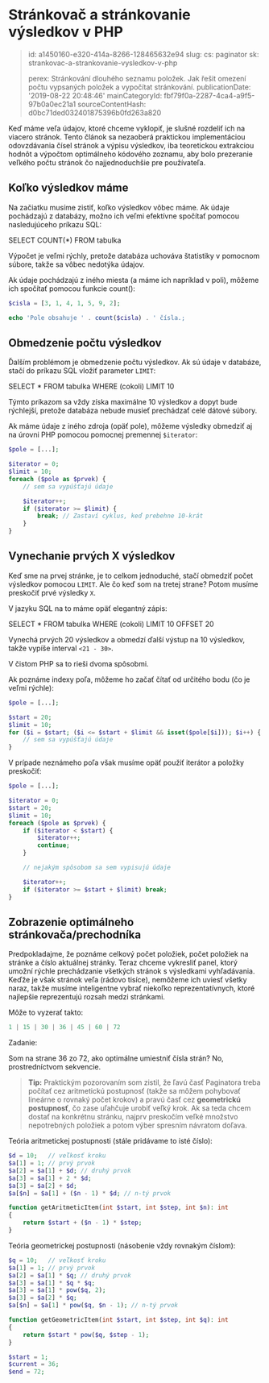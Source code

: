 Stránkovač a stránkovanie výsledkov v PHP
=========================================

> id: a1450160-e320-414a-8266-128465632e94
> slug:
> 	cs: paginator
> 	sk: strankovac-a-strankovanie-vysledkov-v-php
> 
> perex: Stránkování dlouhého seznamu položek. Jak řešit omezení počtu vypsaných položek a vypočítat stránkování.
> publicationDate: '2019-08-22 20:48:46'
> mainCategoryId: fbf79f0a-2287-4ca4-a9f5-97b0a0ec21a1
> sourceContentHash: d0bc71ded032401875396b0fd263a820

Keď máme veľa údajov, ktoré chceme vyklopiť, je slušné rozdeliť ich na viacero stránok. Tento článok sa nezaoberá praktickou implementáciou odovzdávania čísel stránok a výpisu výsledkov, iba teoretickou extrakciou hodnôt a výpočtom optimálneho kódového zoznamu, aby bolo prezeranie veľkého počtu stránok čo najjednoduchšie pre používateľa.

Koľko výsledkov máme
----------------------

Na začiatku musíme zistiť, koľko výsledkov vôbec máme. Ak údaje pochádzajú z databázy, možno ich veľmi efektívne spočítať pomocou nasledujúceho príkazu SQL:

SELECT COUNT(*) FROM tabulka

Výpočet je veľmi rýchly, pretože databáza uchováva štatistiky v pomocnom súbore, takže sa vôbec nedotýka údajov.

Ak údaje pochádzajú z iného miesta (a máme ich napríklad v poli), môžeme ich spočítať pomocou funkcie count():

```php
$cisla = [3, 1, 4, 1, 5, 9, 2];

echo 'Pole obsahuje ' . count($cisla) . ' čísla.;
```

Obmedzenie počtu výsledkov
----------------------

Ďalším problémom je obmedzenie počtu výsledkov. Ak sú údaje v databáze, stačí do príkazu SQL vložiť parameter `LIMIT`:

SELECT * FROM tabulka WHERE (cokoli) LIMIT 10

Týmto príkazom sa vždy získa maximálne 10 výsledkov a dopyt bude rýchlejší, pretože databáza nebude musieť prechádzať celé dátové súbory.

Ak máme údaje z iného zdroja (opäť pole), môžeme výsledky obmedziť aj na úrovni PHP pomocou pomocnej premennej `$iterator`:

```php
$pole = [...];

$iterator = 0;
$limit = 10;
foreach ($pole as $prvek) {
	// sem sa vypúšťajú údaje

	$iterator++;
	if ($iterator >= $limit) {
	    break; // Zastaví cyklus, keď prebehne 10-krát
	}
}
```

Vynechanie prvých X výsledkov
----------------------

Keď sme na prvej stránke, je to celkom jednoduché, stačí obmedziť počet výsledkov pomocou `LIMIT`. Ale čo keď som na tretej strane? Potom musíme preskočiť prvé výsledky `X`.

V jazyku SQL na to máme opäť elegantný zápis:

SELECT * FROM tabulka WHERE (cokoli) LIMIT 10 OFFSET 20

Vynechá prvých 20 výsledkov a obmedzí ďalší výstup na 10 výsledkov, takže vypíše interval `<21 - 30>`.

V čistom PHP sa to rieši dvoma spôsobmi.

Ak poznáme indexy poľa, môžeme ho začať čítať od určitého bodu (čo je veľmi rýchle):

```php
$pole = [...];

$start = 20;
$limit = 10;
for ($i = $start; ($i <= $start + $limit && isset($pole[$i])); $i++) {
	// sem sa vypúšťajú údaje
}
```

V prípade neznámeho poľa však musíme opäť použiť iterátor a položky preskočiť:

```php
$pole = [...];

$iterator = 0;
$start = 20;
$limit = 10;
foreach ($pole as $prvek) {
	if ($iterator < $start) {
		$iterator++;
		continue;
	}

	// nejakým spôsobom sa sem vypisujú údaje

	$iterator++;
	if ($iterator >= $start + $limit) break;
}
```

Zobrazenie optimálneho stránkovača/prechodníka
----------------------

Predpokladajme, že poznáme celkový počet položiek, počet položiek na stránke a číslo aktuálnej stránky. Teraz chceme vykresliť panel, ktorý umožní rýchle prechádzanie všetkých stránok s výsledkami vyhľadávania. Keďže je však stránok veľa (rádovo tisíce), nemôžeme ich uviesť všetky naraz, takže musíme inteligentne vybrať niekoľko reprezentatívnych, ktoré najlepšie reprezentujú rozsah medzi stránkami.

Môže to vyzerať takto:

```php
1 | 15 | 30 | 36 | 45 | 60 | 72
```

Zadanie:

Som na strane 36 zo 72, ako optimálne umiestniť čísla strán?
No, prostredníctvom sekvencie.

> **Tip:** Praktickým pozorovaním som zistil, že ľavú časť Paginatora treba počítať cez aritmetickú postupnosť (takže sa môžem pohybovať lineárne o rovnaký počet krokov) a pravú časť cez **geometrickú postupnosť**, čo zase uľahčuje urobiť veľký krok. Ak sa teda chcem dostať na konkrétnu stránku, najprv preskočím veľké množstvo nepotrebných položiek a potom výber spresním návratom doľava.

Teória aritmetickej postupnosti (stále pridávame to isté číslo):

```php
$d = 10;   // veľkosť kroku
$a[1] = 1; // prvý prvok
$a[2] = $a[1] + $d; // druhý prvok
$a[3] = $a[1] + 2 * $d;
$a[3] = $a[2] + $d;
$a[$n] = $a[1] + ($n - 1) * $d; // n-tý prvok

function getAritmeticItem(int $start, int $step, int $n): int
{
	return $start + ($n - 1) * $step;
}
```

Teória geometrickej postupnosti (násobenie vždy rovnakým číslom):

```php
$q = 10;   // veľkosť kroku
$a[1] = 1; // prvý prvok
$a[2] = $a[1] * $q; // druhý prvok
$a[3] = $a[1] * $q * $q;
$a[3] = $a[1] * pow($q, 2);
$a[3] = $a[2] * $q;
$a[$n] = $a[1] * pow($q, $n - 1); // n-tý prvok

function getGeometricItem(int $start, int $step, int $q): int
{
	return $start * pow($q, $step - 1);
}
```



```php
$start = 1;
$current = 36;
$end = 72;
```
